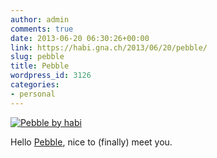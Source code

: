 ```yaml
---
author: admin
comments: true
date: 2013-06-20 06:30:26+00:00
link: https://habi.gna.ch/2013/06/20/pebble/
slug: pebble
title: Pebble
wordpress_id: 3126
categories:
- personal
---
```


[![Pebble by habi](http://farm4.staticflickr.com/3713/9091518272_8bc4ee6afb.jpg)](http://www.flickr.com/photos/habi/9091518272/)  


Hello [Pebble](http://getpebble.com/), nice to (finally) meet you.
